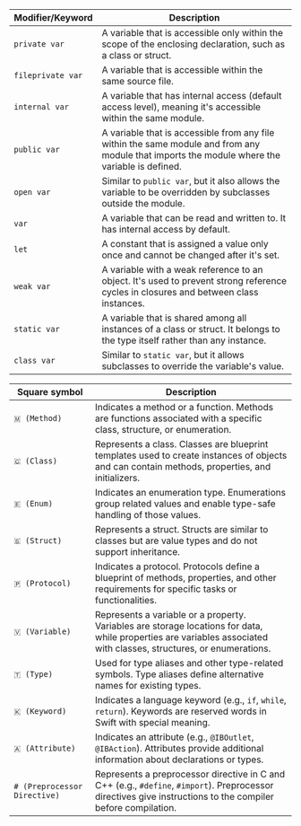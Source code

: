 | Modifier/Keyword | Description                                                                                                                               |
|------------------|-------------------------------------------------------------------------------------------------------------------------------------------|
| `private var`    | A variable that is accessible only within the scope of the enclosing declaration, such as a class or struct.                              |
| `fileprivate var`| A variable that is accessible within the same source file.                                                                                |
| `internal var`   | A variable that has internal access (default access level), meaning it's accessible within the same module.                               |
| `public var`     | A variable that is accessible from any file within the same module and from any module that imports the module where the variable is defined. |
| `open var`       | Similar to `public var`, but it also allows the variable to be overridden by subclasses outside the module.                              |
| `var`            | A variable that can be read and written to. It has internal access by default.                                                            |
| `let`            | A constant that is assigned a value only once and cannot be changed after it's set.                                                       |
| `weak var`       | A variable with a weak reference to an object. It's used to prevent strong reference cycles in closures and between class instances.     |
| `static var`     | A variable that is shared among all instances of a class or struct. It belongs to the type itself rather than any instance.               |
| `class var`      | Similar to `static var`, but it allows subclasses to override the variable's value.                                                      |


| Square symbol            | Description                                                                                                                       |
|-------------------|-----------------------------------------------------------------------------------------------------------------------------------|
| `🇲 (Method)`      | Indicates a method or a function. Methods are functions associated with a specific class, structure, or enumeration.             |
| `🇨 (Class)`       | Represents a class. Classes are blueprint templates used to create instances of objects and can contain methods, properties, and initializers. |
| `🇪 (Enum)`        | Indicates an enumeration type. Enumerations group related values and enable type-safe handling of those values.                  |
| `🇸 (Struct)`      | Represents a struct. Structs are similar to classes but are value types and do not support inheritance.                          |
| `🇵 (Protocol)`    | Indicates a protocol. Protocols define a blueprint of methods, properties, and other requirements for specific tasks or functionalities. |
| `🇻 (Variable)`    | Represents a variable or a property. Variables are storage locations for data, while properties are variables associated with classes, structures, or enumerations. |
| `🇹 (Type)`        | Used for type aliases and other type-related symbols. Type aliases define alternative names for existing types.                  |
| `🇰 (Keyword)`     | Indicates a language keyword (e.g., `if`, `while`, `return`). Keywords are reserved words in Swift with special meaning.         |
| `🇦 (Attribute)`   | Indicates an attribute (e.g., `@IBOutlet`, `@IBAction`). Attributes provide additional information about declarations or types.  |
| `# (Preprocessor Directive)` | Represents a preprocessor directive in C and C++ (e.g., `#define`, `#import`). Preprocessor directives give instructions to the compiler before compilation. |
